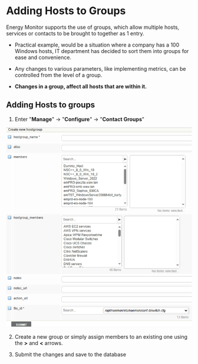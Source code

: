 # Adding Hosts to Groups

Energy Monitor supports the use of groups, which allow multiple hosts, services or contacts to be brought to together as 1 entry. 

- Practical example, would be a situation where a company has a 100 Windows hosts, IT department has decided to sort them into groups for ease and convenience.

- Any changes to various parameters, like implementing metrics, can be controlled from the level of a group. 

- **Changes in a group, affect all hosts that are within it.** 

## Adding Hosts to groups

1. Enter "**Manage**" -> "**Configure**" -> "**Contact Groups**"

![downtime](/media/05_00_06_02_adding_hostgroups.png)

2. Create a new group or simply assign members to an existing one using the **>** and **<** arrows.

3. Submit the changes and save to the database 



